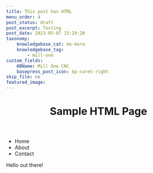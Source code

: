 ```yaml
---
title: This post has HTML
menu_order: 4
post_status: draft
post_excerpt: Testing
post_date: 2023-05-07 15:29:20
taxonomy:
    knowledgebase_cat: mo-more
    knowledgebase_tag:
        - mill-one
custom_fields:
    KBName: Mill One CNC
    basepress_post_icon: bp-caret-right
skip_file: no
featured_image: 
---
```


<script src="https://resources.sienci.com/wp-content/react/wizard.js"></script>
<style>@import url('https://resources.sienci.com/wp-content/react/wizard.css')</style>

<header>
    <h1>Sample HTML Page</h1>
</header>

<ul>
    <li>Home</li>
    <li>About</li>
    <li>Contact</li>
</ul>

<p>Hello out there!</p>
